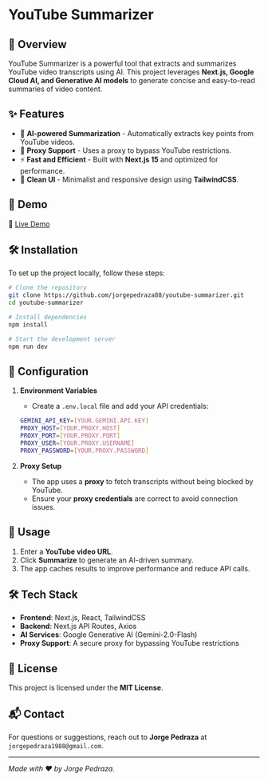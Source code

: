 # YouTube Summarizer

## 🚀 Overview

YouTube Summarizer is a powerful tool that extracts and summarizes YouTube video transcripts using AI. This project leverages **Next.js, Google Cloud AI, and Generative AI models** to generate concise and easy-to-read summaries of video content.

## ✨ Features

- 🎯 **AI-powered Summarization** - Automatically extracts key points from YouTube videos.
- 🔄 **Proxy Support** - Uses a proxy to bypass YouTube restrictions.
- ⚡ **Fast and Efficient** - Built with **Next.js 15** and optimized for performance.
- 🎨 **Clean UI** - Minimalist and responsive design using **TailwindCSS**.

## 📸 Demo

🔗 [Live Demo](https://youtube-summarizer-sable.vercel.app/)

## 🛠️ Installation

To set up the project locally, follow these steps:

```sh
# Clone the repository
git clone https://github.com/jorgepedraza88/youtube-summarizer.git
cd youtube-summarizer

# Install dependencies
npm install

# Start the development server
npm run dev
```

## 🔧 Configuration

1. **Environment Variables**

   - Create a `.env.local` file and add your API credentials:

   ```sh
   GEMINI_API_KEY=[YOUR.GEMINI.API.KEY]
   PROXY_HOST=[YOUR.PROXY.HOST]
   PROXY_PORT=[YOUR.PROXY.PORT]
   PROXY_USER=[YOUR.PROXY.USERNAME]
   PROXY_PASSWORD=[YOUR.PROXY.PASSWORD]
   ```

2. **Proxy Setup**

   - The app uses a **proxy** to fetch transcripts without being blocked by YouTube.
   - Ensure your **proxy credentials** are correct to avoid connection issues.

## 📜 Usage

1. Enter a **YouTube video URL**.
2. Click **Summarize** to generate an AI-driven summary.
3. The app caches results to improve performance and reduce API calls.

## 🛠️ Tech Stack

- **Frontend**: Next.js, React, TailwindCSS
- **Backend**: Next.js API Routes, Axios
- **AI Services**: Google Generative AI (Gemini-2.0-Flash)
- **Proxy Support**: A secure proxy for bypassing YouTube restrictions

## 📄 License

This project is licensed under the **MIT License**.

## 📬 Contact

For questions or suggestions, reach out to **Jorge Pedraza** at `jorgepedraza1988@gmail.com`.

---

_Made with ❤️ by Jorge Pedraza._
